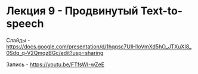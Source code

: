 # Лекция 9 - Продвинутый Text-to-speech

Слайды - https://docs.google.com/presentation/d/1hqqsc7UIH1oVmXd5hO_JTXuXI8_0Sdq_q-V2QmqzBGc/edit?usp=sharing

Запись - https://youtu.be/FTfsWI-wZeE
